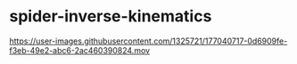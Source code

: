 # spider-inverse-kinematics
 

https://user-images.githubusercontent.com/1325721/177040717-0d6909fe-f3eb-49e2-abc6-2ac460390824.mov

